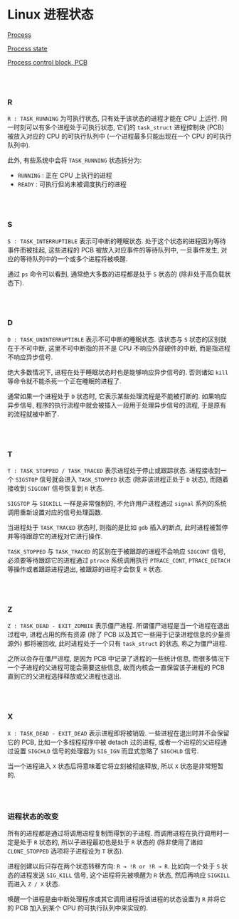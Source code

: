 # Linux 进程状态

[Process](https://en.wikipedia.org/wiki/Process_%28computing%29)

[Process state](https://en.wikipedia.org/wiki/Process_state)

[Process control block, PCB](https://en.wikipedia.org/wiki/Process_control_block)

<br>
<br>

### R

`R : TASK_RUNNING` 为可执行状态, 只有处于该状态的进程才能在 CPU 上运行.
同一时刻可以有多个进程处于可执行状态, 它们的 `task_struct` 进程控制块 (PCB)
被放入对应的 CPU 的可执行队列中 (一个进程最多只能出现在一个 CPU 的可执行队列中).

此外, 有些系统中会将 `TASK_RUNNING` 状态拆分为:
- `RUNNING` : 正在 CPU 上执行的进程
- `READY` : 可执行但尚未被调度执行的进程

<br>
<br>

### S

`S : TASK_INTERRUPTIBLE` 表示可中断的睡眠状态.
处于这个状态的进程因为等待事件而被挂起, 这些进程的 PCB 被放入对应事件的等待队列中,
一旦事件发生, 对应的等待队列中的一个或多个进程将被唤醒.

通过 `ps` 命令可以看到, 通常绝大多数的进程都是处于 `S` 状态的 (除非处于高负载状态下).

<br>
<br>

### D

`D : TASK_UNINTERRUPTIBLE` 表示不可中断的睡眠状态.
该状态与 `S` 状态的区别就在于不可中断, 这里不可中断指的并不是 CPU 不响应外部硬件的中断,
而是指进程不响应异步信号.

绝大多数情况下, 进程在处于睡眠状态时也是能够响应异步信号的.
否则诸如 `kill` 等命令就不能杀死一个正在睡眠的进程了.

通常如果一个进程处于 `D` 状态时, 它表示某些处理流程是不能被打断的.
如果响应异步信号, 程序的执行流程中就会被插入一段用于处理异步信号的流程,
于是原有的流程就被中断了.

<br>
<br>

### T

`T : TASK_STOPPED / TASK_TRACED` 表示进程处于停止或跟踪状态.
进程接收到一个 `SIGSTOP` 信号就会进入 `TASK_STOPPED` 状态
(除非该进程正处于 `D` 状态), 而随着接收到 `SIGCONT` 信号恢复到 `R` 状态.

`SIGSTOP` 与 `SIGKILL` 一样是非常强制的,
不允许用户进程通过 `signal` 系列的系统调用重新设置对应的信号处理函数.

当进程处于 `TASK_TRACED` 状态时, 则指的是比如 `gdb` 插入的断点,
此时进程被暂停并等待跟踪它的进程对它进行操作.

`TASK_STOPPED` 与 `TASK_TRACED` 的区别在于被跟踪的进程不会响应 `SIGCONT` 信号,
必须要等待跟踪它的进程通过 `ptrace` 系统调用执行 `PTRACE_CONT`, `PTRACE_DETACH`
等操作或者跟踪进程退出, 被跟踪的进程才会恢复 `R` 状态.

<br>
<br>

### Z

`Z : TASK_DEAD - EXIT_ZOMBIE` 表示僵尸进程.
所谓僵尸进程是当一个进程在退出过程中,
进程占用的所有资源 (除了 PCB 以及其它一些用于记录进程信息的少量资源外) 都将被回收,
此时进程处于一个只有 `task_struct` 的状态, 称之为僵尸进程.

之所以会存在僵尸进程, 是因为 PCB 中记录了进程的一些统计信息,
而很多情况下一个子进程的父进程可能会需要这些信息,
故而内核会一直保留该子进程的 PCB 直到它的父进程选择释放或父进程也退出.

<br>
<br>

### X

`X : TASK_DEAD - EXIT_DEAD` 表示进程即将被销毁.
一些进程在退出时并不会保留它的 PCB, 比如一个多线程程序中被 detach 过的进程,
或者一个进程的父进程通过设置 `SIGCHLD` 信号的处理器为 `SIG_IGN` 而显式忽略了 `SIGCHLD` 信号.

当一个进程进入 `X` 状态后将意味着它将立刻被彻底释放, 所以 `X` 状态是非常短暂的.

<br>
<br>

### 进程状态的改变

所有的进程都是通过将调用进程复制而得到的子进程.
而调用进程在执行调用时一定是处于 `R` 状态的, 所以子进程最初也是处于 `R` 状态的
(除非使用了诸如 `CLONE_STOPPED` 选项将子进程设为 `T` 状态).

进程创建以后只存在两个状态转移方向: `R → !R or !R → R`.
比如向一个处于 `S` 状态的进程发送 `SIG_KILL` 信号, 这个进程将先被唤醒为 `R` 状态,
然后再响应 `SIGKILL` 而进入 `Z / X` 状态.

唤醒一个进程是由中断处理程序或其它调用进程将该进程的状态设置为 `R`
并将它的 PCB 加入到某个 CPU 的可执行队列中来实现的.

